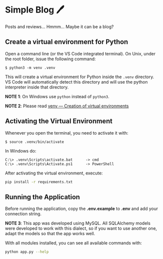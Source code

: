 # Simple Blog 🖊️
Posts and reviews... Hmmm... Maybe it can be a blog?

## Create a virtual environment for Python

Open a command line (or the VS Code integrated terminal). On Unix, under the 
root folder, issue the following command:

    $ python3 -m venv .venv

This will create a virtual environment for Python inside the `.venv` directory.
VS Code will automatically detect this directory and will use the python 
interpreter inside that directory. 

**NOTE 1**: On Windows use `python` instead of `python3`.

**NOTE 2**: Please read 
[venv — Creation of virtual environments](https://docs.python.org/3/library/venv.html)

## Activating the Virtual Environment

Whenever you open the terminal, you need to activate it with:

    $ source .venv/bin/activate

In Windows do:

    C:\> .venv\Scripts\activate.bat      -> cmd
    C:\> .venv\Scripts\Activate.ps1      -> PowerShell
    
After activating the virtual environment, execute:
    
```bash
pip install -r requirements.txt
```
## Running the Application

Before running the application, copy the **.env.example** to **.env** and add your connection string.

**NOTE 3**: This app was developed using MySQL. All SQLAlchemy models were developed to work with this dialect, so if you want to use another one, adapt the models so that the app works well.

With all modules installed, you can see all available commands with:

```bash
python app.py --help
```
